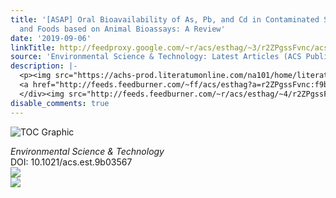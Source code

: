 ```yaml
---
title: '[ASAP] Oral Bioavailability of As, Pb, and Cd in Contaminated Soils, Dust,
  and Foods based on Animal Bioassays: A Review'
date: '2019-09-06'
linkTitle: http://feedproxy.google.com/~r/acs/esthag/~3/r2ZPgssFvnc/acs.est.9b03567
source: 'Environmental Science & Technology: Latest Articles (ACS Publications)'
description: |-
  <p><img src="https://achs-prod.literatumonline.com/na101/home/literatum/publisher/achs/journals/content/esthag/0/esthag.ahead-of-print/acs.est.9b03567/20190905/images/medium/es9b03567_0003.gif" alt="TOC Graphic"/></p><div><cite>Environmental Science & Technology</cite></div><div>DOI: 10.1021/acs.est.9b03567</div><div class="feedflare">
  <a href="http://feeds.feedburner.com/~ff/acs/esthag?a=r2ZPgssFvnc:f9b-0s9XxS8:yIl2AUoC8zA"><img src="http://feeds.feedburner.com/~ff/acs/esthag?d=yIl2AUoC8zA" border="0"></img></a>
  </div><img src="http://feeds.feedburner.com/~r/acs/esthag/~4/r2ZPgssFvnc" ...
disable_comments: true
---
```

<p><img src="https://achs-prod.literatumonline.com/na101/home/literatum/publisher/achs/journals/content/esthag/0/esthag.ahead-of-print/acs.est.9b03567/20190905/images/medium/es9b03567_0003.gif" alt="TOC Graphic"/></p><div><cite>Environmental Science & Technology</cite></div><div>DOI: 10.1021/acs.est.9b03567</div><div class="feedflare">
<a href="http://feeds.feedburner.com/~ff/acs/esthag?a=r2ZPgssFvnc:f9b-0s9XxS8:yIl2AUoC8zA"><img src="http://feeds.feedburner.com/~ff/acs/esthag?d=yIl2AUoC8zA" border="0"></img></a>
</div><img src="http://feeds.feedburner.com/~r/acs/esthag/~4/r2ZPgssFvnc" ...